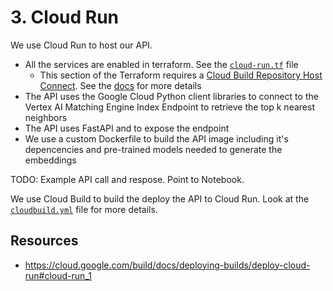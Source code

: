 # 3. Cloud Run

We use Cloud Run to host our API.

- All the services are enabled in terraform. See the [`cloud-run.tf`](/terraform/cloud-run.tf) file
  - This section of the Terraform requires a
    [Cloud Build Repository Host Connect](https://console.cloud.google.com/cloud-build/triggers/connect).
    See the [docs](https://cloud.google.com/build/docs/automating-builds/github/connect-repo-github) for more details
- The API uses the Google Cloud Python client libraries to connect to the
  Vertex AI Matching Engine Index Endpoint to retrieve the top k nearest neighbors
- The API uses FastAPI and to expose the endpoint
- We use a custom Dockerfile to build the API image including it's depencencies
  and pre-trained models needed to generate the embeddings

TODO: Example API call and respose. Point to Notebook.

We use Cloud Build to build the deploy the API to Cloud Run.
Look at the [`cloudbuild.yml`](/cloudbuild.yml) file for more details.

## Resources

- https://cloud.google.com/build/docs/deploying-builds/deploy-cloud-run#cloud-run_1
